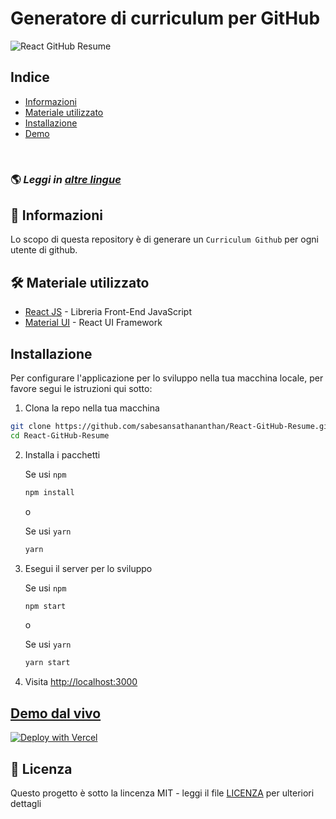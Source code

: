 # Generatore di curriculum per GitHub

![React GitHub Resume](../src/assets/readme/screenshot.png)

## Indice

- [Informazioni](#-informazioni)
- [Materiale utilizzato](#️-materiale-utilizzato)
- [Installazione](#installazione)
- [Demo](#demo-dal-vivo)

<br>

### 🌎 _Leggi in [altre lingue](./Translations.md)_

## 🤔 Informazioni

Lo scopo di questa repository è di generare un `Curriculum Github` per ogni utente di github.

## 🛠️ Materiale utilizzato

- [React JS](https://reactjs.org/) - Libreria Front-End JavaScript
- [Material UI](https://material-ui.com/) - React UI Framework

## Installazione

Per configurare l'applicazione per lo sviluppo nella tua macchina locale, per favore segui le istruzioni qui sotto:

1. Clona la repo nella tua macchina

```bash
git clone https://github.com/sabesansathananthan/React-GitHub-Resume.git
cd React-GitHub-Resume
```

2. Installa i pacchetti

   Se usi `npm`

   ```bash
   npm install
   ```

   o

   Se usi `yarn`

   ```bash
   yarn
   ```

3. Esegui il server per lo sviluppo

   Se usi `npm`

   ```bash
   npm start
   ```

   o

   Se usi `yarn`

   ```bash
   yarn start
   ```

4. Visita <http://localhost:3000>

## [Demo dal vivo](https://react-github-resume.vercel.app/)

[![Deploy with Vercel](https://vercel.com/button)](https://vercel.com/new/git/external?repository-url=https://github.com/sabesansathananthan/React-GitHub-Resume)

## 📄 Licenza

Questo progetto è sotto la lincenza MIT - leggi il file [LICENZA](../LICENSE) per ulteriori dettagli
